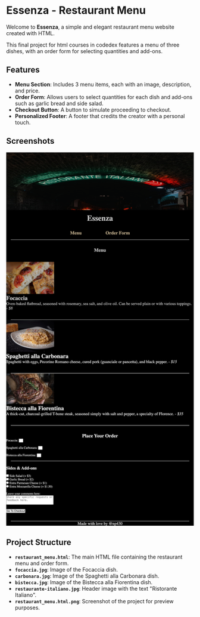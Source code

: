 # Essenza - Restaurant Menu

Welcome to **Essenza**, a simple and elegant restaurant menu website created with HTML. 

This final project for html courses in codedex features a menu of three dishes, with an order form for selecting quantities and add-ons. 

## Features

- **Menu Section**: Includes 3 menu items, each with an image, description, and price.
- **Order Form**: Allows users to select quantities for each dish and add-ons such as garlic bread and side salad.
- **Checkout Button**: A button to simulate proceeding to checkout.
- **Personalized Footer**: A footer that credits the creator with a personal touch.

## Screenshots

![Essenza Restaurant Menu](restaurant_menu.html.png)

## Project Structure


- **`restaurant_menu.html`**: The main HTML file containing the restaurant menu and order form.
- **`focaccia.jpg`**: Image of the Focaccia dish.
- **`carbonara.jpg`**: Image of the Spaghetti alla Carbonara dish.
- **`bistecca.jpg`**: Image of the Bistecca alla Fiorentina dish.
- **`restaurante-italiano.jpg`**: Header image with the text "Ristorante Italiano".
- **`restaurant_menu.html.png`**: Screenshot of the project for preview purposes.



